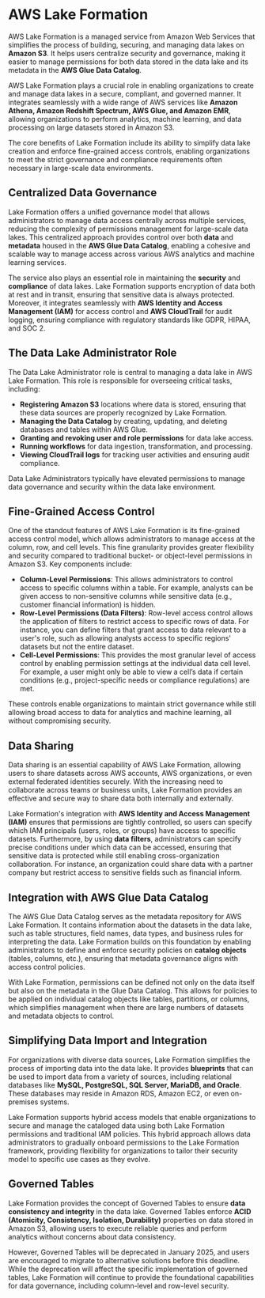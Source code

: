 # AWS Lake Formation

AWS Lake Formation is a managed service from Amazon Web Services that simplifies the process of building, securing, and managing data lakes on **Amazon S3**. It helps users centralize security and governance, making it easier to manage permissions for both data stored in the data lake and its metadata in the **AWS Glue Data Catalog**.

AWS Lake Formation plays a crucial role in enabling organizations to create and manage data lakes in a secure, compliant, and governed manner. It integrates seamlessly with a wide range of AWS services like **Amazon Athena, Amazon Redshift Spectrum, AWS Glue, and Amazon EMR**, allowing organizations to perform analytics, machine learning, and data processing on large datasets stored in Amazon S3.

The core benefits of Lake Formation include its ability to simplify data lake creation and enforce fine-grained access controls, enabling organizations to meet the strict governance and compliance requirements often necessary in large-scale data environments.

## Centralized Data Governance
Lake Formation offers a unified governance model that allows administrators to manage data access centrally across multiple services, reducing the complexity of permissions management for large-scale data lakes. This centralized approach provides control over both **data** and **metadata** housed in the **AWS Glue Data Catalog**, enabling a cohesive and scalable way to manage access across various AWS analytics and machine learning services.

The service also plays an essential role in maintaining the **security** and **compliance** of data lakes. Lake Formation supports encryption of data both at rest and in transit, ensuring that sensitive data is always protected. Moreover, it integrates seamlessly with **AWS Identity and Access Management (IAM)** for access control and **AWS CloudTrail** for audit logging, ensuring compliance with regulatory standards like GDPR, HIPAA, and SOC 2.

## The Data Lake Administrator Role
The Data Lake Administrator role is central to managing a data lake in AWS Lake Formation. This role is responsible for overseeing critical tasks, including:
- **Registering Amazon S3** locations where data is stored, ensuring that these data sources are properly recognized by Lake Formation.
- **Managing the Data Catalog** by creating, updating, and deleting databases and tables within AWS Glue.
- **Granting and revoking user and role permissions** for data lake access.
- **Running workflows** for data ingestion, transformation, and processing.
- **Viewing CloudTrail logs** for tracking user activities and ensuring audit compliance.

Data Lake Administrators typically have elevated permissions to manage data governance and security within the data lake environment.

## Fine-Grained Access Control
One of the standout features of AWS Lake Formation is its fine-grained access control model, which allows administrators to manage access at the column, row, and cell levels. This fine granularity provides greater flexibility and security compared to traditional bucket- or object-level permissions in Amazon S3. Key components include:

- **Column-Level Permissions**: This allows administrators to control access to specific columns within a table. For example, analysts can be given access to non-sensitive columns while sensitive data (e.g., customer financial information) is hidden.
- **Row-Level Permissions (Data Filters)**: Row-level access control allows the application of filters to restrict access to specific rows of data. For instance, you can define filters that grant access to data relevant to a user's role, such as allowing analysts access to specific regions' datasets but not the entire dataset.
- **Cell-Level Permissions**: This provides the most granular level of access control by enabling permission settings at the individual data cell level. For example, a user might only be able to view a cell’s data if certain conditions (e.g., project-specific needs or compliance regulations) are met.

These controls enable organizations to maintain strict governance while still allowing broad access to data for analytics and machine learning, all without compromising security.

## Data Sharing
Data sharing is an essential capability of AWS Lake Formation, allowing users to share datasets across AWS accounts, AWS organizations, or even external federated identities securely. With the increasing need to collaborate across teams or business units, Lake Formation provides an effective and secure way to share data both internally and externally.

Lake Formation's integration with **AWS Identity and Access Management (IAM)** ensures that permissions are tightly controlled, so users can specify which IAM principals (users, roles, or groups) have access to specific datasets. Furthermore, by using **data filters**, administrators can specify precise conditions under which data can be accessed, ensuring that sensitive data is protected while still enabling cross-organization collaboration. For instance, an organization could share data with a partner company but restrict access to sensitive fields such as financial inform.

## Integration with AWS Glue Data Catalog
The AWS Glue Data Catalog serves as the metadata repository for AWS Lake Formation. It contains information about the datasets in the data lake, such as table structures, field names, data types, and business rules for interpreting the data. Lake Formation builds on this foundation by enabling administrators to define and enforce security policies on **catalog objects** (tables, columns, etc.), ensuring that metadata governance aligns with access control policies.

With Lake Formation, permissions can be defined not only on the data itself but also on the metadata in the Glue Data Catalog. This allows for policies to be applied on individual catalog objects like tables, partitions, or columns, which simplifies management when there are large numbers of datasets and metadata objects to control.

## Simplifying Data Import and Integration
For organizations with diverse data sources, Lake Formation simplifies the process of importing data into the data lake. It provides **blueprints** that can be used to import data from a variety of sources, including relational databases like **MySQL, PostgreSQL, SQL Server, MariaDB, and Oracle**. These databases may reside in Amazon RDS, Amazon EC2, or even on-premises systems.

Lake Formation supports hybrid access models that enable organizations to secure and manage the cataloged data using both Lake Formation permissions and traditional IAM policies. This hybrid approach allows data administrators to gradually onboard permissions to the Lake Formation framework, providing flexibility for organizations to tailor their security model to specific use cases as they evolve.

## Governed Tables
Lake Formation provides the concept of Governed Tables to ensure **data consistency and integrity** in the data lake. Governed Tables enforce **ACID (Atomicity, Consistency, Isolation, Durability)** properties on data stored in Amazon S3, allowing users to execute reliable queries and perform analytics without concerns about data consistency.

However, Governed Tables will be deprecated in January 2025, and users are encouraged to migrate to alternative solutions before this deadline. While the deprecation will affect the specific implementation of governed tables, Lake Formation will continue to provide the foundational capabilities for data governance, including column-level and row-level security.